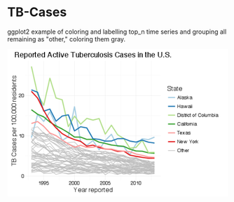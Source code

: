 # TB-Cases

ggplot2 example of coloring and labelling top_n time series and grouping all remaining as "other," coloring them gray.

![](/figs/plot_all_states.png)
